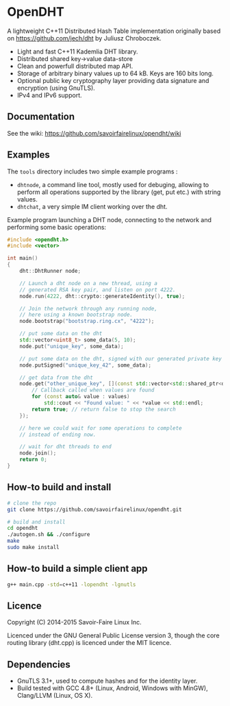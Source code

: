 OpenDHT
===
A lightweight C++11 Distributed Hash Table implementation originally based on https://github.com/jech/dht by Juliusz Chroboczek.

 * Light and fast C++11 Kademlia DHT library.
 * Distributed shared key->value data-store
 * Clean and powerfull distributed map API.
 * Storage of arbitrary binary values up to 64 kB. Keys are 160 bits long.
 * Optional public key cryptography layer providing data signature and encryption (using GnuTLS).
 * IPv4 and IPv6 support.

Documentation
-
See the wiki: <https://github.com/savoirfairelinux/opendht/wiki>

Examples
-
The `tools` directory includes two simple example programs :
* `dhtnode`, a command line tool, mostly used for debuging, allowing to perform all operations supported by the library (get, put etc.) with string values.
* `dhtchat`, a very simple IM client working over the dht.

Example program launching a DHT node, connecting to the network and performing some basic operations:
```c++
#include <opendht.h>
#include <vector>

int main()
{
    dht::DhtRunner node;

    // Launch a dht node on a new thread, using a
    // generated RSA key pair, and listen on port 4222.
    node.run(4222, dht::crypto::generateIdentity(), true);

    // Join the network through any running node,
    // here using a known bootstrap node.
    node.bootstrap("bootstrap.ring.cx", "4222");

    // put some data on the dht
    std::vector<uint8_t> some_data(5, 10);
    node.put("unique_key", some_data);

    // put some data on the dht, signed with our generated private key
    node.putSigned("unique_key_42", some_data);

    // get data from the dht
    node.get("other_unique_key", [](const std::vector<std::shared_ptr<dht::Value>>& values) {
        // Callback called when values are found
        for (const auto& value : values)
            std::cout << "Found value: " << *value << std::endl;
        return true; // return false to stop the search
    });

    // here we could wait for some operations to complete
    // instead of ending now.

    // wait for dht threads to end
    node.join();
    return 0;
}
```

How-to build and install
-
```bash
# clone the repo
git clone https://github.com/savoirfairelinux/opendht.git

# build and install
cd opendht
./autogen.sh && ./configure
make
sudo make install
```

How-to build a simple client app
-
```bash
g++ main.cpp -std=c++11 -lopendht -lgnutls
```

Licence
-
Copyright (C) 2014-2015 Savoir-Faire Linux Inc.

Licenced under the GNU General Public License version 3, though the core routing library (dht.cpp) is licenced under the MIT licence.

Dependencies
-
- GnuTLS 3.1+, used to compute hashes and for the identity layer.
- Build tested with GCC 4.8+ (Linux, Android, Windows with MinGW), Clang/LLVM (Linux, OS X).

